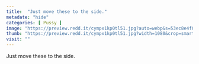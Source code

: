 ```yaml
---
title:  "Just move these to the side."
metadate: "hide"
categories: [ Pussy ]
image: "https://preview.redd.it/cympx1kp0tl51.jpg?auto=webp&s=53ec8e4f0d1ee0574e6108bcd4a6db15c101582b"
thumb: "https://preview.redd.it/cympx1kp0tl51.jpg?width=1080&crop=smart&auto=webp&s=ab9fa22ebc159b0b3081c0acd40779e9cfc3b55e"
visit: ""
---
```

Just move these to the side.
